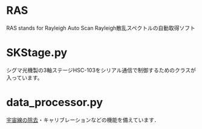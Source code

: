 # RAS
RAS stands for Rayleigh Auto Scan
Rayleigh散乱スペクトルの自動取得ソフト

# SKStage.py
シグマ光機製の3軸ステージHSC-103をシリアル通信で制御するためのクラスが入っています。

# data_processor.py
[宇宙線の除去](https://towardsdatascience.com/removing-spikes-from-raman-spectra-8a9fdda0ac22)・キャリブレーションなどの機能を備えています．
